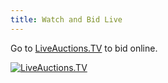 ```yaml
---
title: Watch and Bid Live
---
```

Go to [LiveAuctions.TV](https://liveauctions.tv/auction/2635/detail) to bid online.

[![LiveAuctions.TV](/images/live_auctions_logo.jpg)](https://liveauctions.tv/auction/2635/detail)
